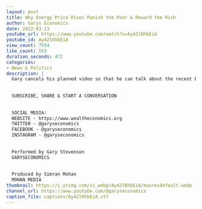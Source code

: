```yaml
---
layout: post
title: Why Energy Price Rises Punish the Poor & Reward the Rich
author: Garys Economics
date: 2022-03-13
youtube_url: https://www.youtube.com/watch?v=Ay42lKhbEiA
youtube_id: Ay42lKhbEiA
view_count: 7554
like_count: 553
duration_seconds: 472
categories:
- News & Politics
description: |
  Gary cancels his planned video so that he can talk about the recent Energy Price Rises which have dominated the news and left the poor wondering how they will survive. With the riches of Canary Wharf in the background he explains why these rises wont affect the rich nearly as much as you would think - but instead punishes the poor heavily - all while they are already being punished.
  
  
  SUBSCRIBE, SHARE & START A CONVERSATION
  
  
  SOCIAL MEDIA:
  WEBSITE - https://www.wealtheconomics.org
  TWITTER - @garyseconomics
  FACEBOOK - @garyseconomics
  INSTAGRAM - @garyseconomics
  
  
  Performed by Gary Stevenson
  GARYSECONOMICS
  
  
  Produced by Simran Mohan
  MOHAN MEDIA
thumbnail: https://i.ytimg.com/vi_webp/Ay42lKhbEiA/maxresdefault.webp
channel_url: https://www.youtube.com/@garyseconomics
caption_file: captions/Ay42lKhbEiA.vtt
---
```

